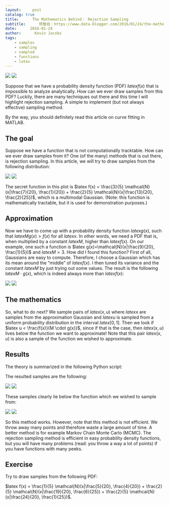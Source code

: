 ```yaml
---
layout:     post
catalog: true
title:      The Mathematics Behind： Rejection Sampling
subtitle:      转载自：https://www.data-blogger.com/2016/01/24/the-mathematics-behind-rejection-sampling/
date:      2016-01-24
author:      Kevin Jacobs
tags:
    - samples
    - sampling
    - sampled
    - functions
    - latex
---
```


![](https://www.data-blogger.com/wp-content/uploads/2016/01/rs1-300x225.png)
![](https://www.data-blogger.com/wp-content/uploads/2016/01/rs1-300x225.png)


Suppose that we have a probability density function (PDF) $latex f(x)$ that is impossible to analyze analytically. How can we ever draw samples from this PDF? Luckily, there are many techniques out there and this time I will highlight rejection sampling. A simple to implement (but not always effective) sampling method.

By the way, you should definitely read this article on curve fitting in MATLAB.



## The goal

Suppose we have a function that is not computationally tracktable. How can we ever draw samples from it? One (of the many) methods that is out there, is rejection sampling. In this article, we will try to draw samples from the following distribution:

![](https://www.data-blogger.com/wp-content/uploads/2016/01/rs4-300x225.png)
![](https://www.data-blogger.com/wp-content/uploads/2016/01/rs4-300x225.png)


The secret function in this plot is $latex f(x) = \frac{3}{5} \mathcal{N}(x|\frac{7}{20}, \frac{1}{20}) + \frac{2}{5} \mathcal{N}(x|\frac{13}{20}, \frac{2}{25})$, which is a multimodal Gaussian. (Note: this function is mathematically tractable, but it is used for demonstration purposes.)

## Approximation

Now we have to come up with a probability density function $latex g(x)$, such that $latex M g(x) > f(x)$ for all $latex x$. In other words, we need a PDF that is, when multiplied by a constant $latex M$, higher than $latex f(x)$. On our example, one such a function is $latex g(x)=\mathcal{N}(x|\frac{9}{20}, \frac{1}{5})$ and $latex M=3$. How did I found this function? First of all, Gaussians are easy to compute. Therefore, I choose a Gaussian which has its mean around the “middle” of $latex f(x)$. I then tuned its variance and the constant $latex M$ by just trying out some values. The result is the following $latex M \cdot g(x)$, which is indeed always more than $latex f(x)$:

![](https://www.data-blogger.com/wp-content/uploads/2016/01/rs2-300x225.png)
![](https://www.data-blogger.com/wp-content/uploads/2016/01/rs2-300x225.png)


 

## The mathematics

So, what to do next? We sample pairs of $latex (x, u)$ where $latex x$ are samples from the approximation Gaussian and $latex u$ is sampled from a uniform probability distribution in the interval $latex [0, 1]$. Then we look if $latex u < \frac{f(x)}{M \cdot g(x)}$, since if that is the case, then $latex (x, u)$ lives below the function we want to approximate! Note that this pair $latex (x, u)$ is also a sample of the function we wished to approximate.

## Results

The theory is summarized in the following Python script:

The resulted samples are the following:

![](https://www.data-blogger.com/wp-content/uploads/2016/01/rs3-300x225.png)
![](https://www.data-blogger.com/wp-content/uploads/2016/01/rs3-300x225.png)


These samples clearly lie below the function which we wished to sample from:

![](https://www.data-blogger.com/wp-content/uploads/2016/01/rs1-300x225.png)
![](https://www.data-blogger.com/wp-content/uploads/2016/01/rs1-300x225.png)


So this method works. However, note that this method is not efficient. We throw away many points and therefore waste a large amount of time. A better method is for example Markov Chain Monte Carlo (MCMC). The rejection sampling method is efficient in easy probability density functions, but you will have many problems (read: you throw a way a lot of points) if you have functions with many peeks.

## Exercise

Try to draw samples from the following PDF:

$latex f(x) = \frac{1}{5} \mathcal{N}(x|\frac{5}{20}, \frac{4}{20}) + \frac{2}{5} \mathcal{N}(x|\frac{19}{20}, \frac{6}{25}) + \frac{2}{5} \mathcal{N}(x|\frac{24}{20}, \frac{1}{25})$.

 
